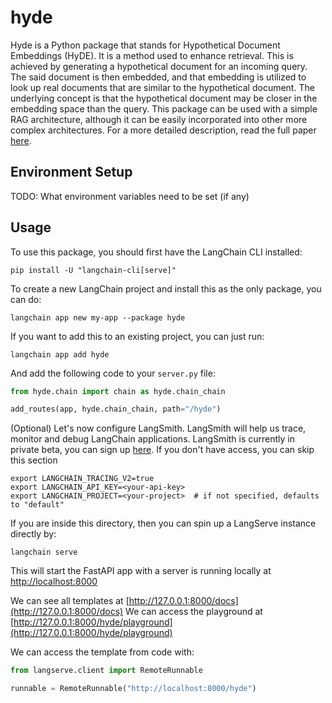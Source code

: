 
# hyde

Hyde is a Python package that stands for Hypothetical Document Embeddings (HyDE). It is a method used to enhance retrieval. This is achieved by generating a hypothetical document for an incoming query. The said document is then embedded, and that embedding is utilized to look up real documents that are similar to the hypothetical document. The underlying concept is that the hypothetical document may be closer in the embedding space than the query. This package can be used with a simple RAG architecture, although it can be easily incorporated into other more complex architectures. For a more detailed description, read the full paper [here](https://arxiv.org/abs/2212.10496).

## Environment Setup

TODO: What environment variables need to be set (if any)

## Usage

To use this package, you should first have the LangChain CLI installed:

```shell
pip install -U "langchain-cli[serve]"
```

To create a new LangChain project and install this as the only package, you can do:

```shell
langchain app new my-app --package hyde
```

If you want to add this to an existing project, you can just run:

```shell
langchain app add hyde
```

And add the following code to your `server.py` file:
```python
from hyde.chain import chain as hyde.chain_chain

add_routes(app, hyde.chain_chain, path="/hyde")
```

(Optional) Let's now configure LangSmith. 
LangSmith will help us trace, monitor and debug LangChain applications. 
LangSmith is currently in private beta, you can sign up [here](https://smith.langchain.com/). 
If you don't have access, you can skip this section


```shell
export LANGCHAIN_TRACING_V2=true
export LANGCHAIN_API_KEY=<your-api-key>
export LANGCHAIN_PROJECT=<your-project>  # if not specified, defaults to "default"
```

If you are inside this directory, then you can spin up a LangServe instance directly by:

```shell
langchain serve
```

This will start the FastAPI app with a server is running locally at 
[http://localhost:8000](http://localhost:8000)

We can see all templates at [http://127.0.0.1:8000/docs](http://127.0.0.1:8000/docs)
We can access the playground at [http://127.0.0.1:8000/hyde/playground](http://127.0.0.1:8000/hyde/playground)  

We can access the template from code with:

```python
from langserve.client import RemoteRunnable

runnable = RemoteRunnable("http://localhost:8000/hyde")
```

